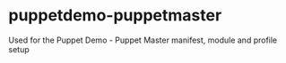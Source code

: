 puppetdemo-puppetmaster
=======================

Used for the Puppet Demo - Puppet Master manifest, module and profile setup
